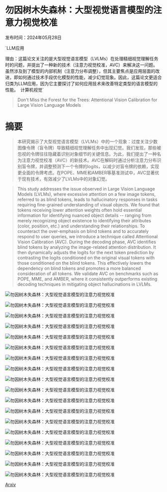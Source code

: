 # 勿因树木失森林：大型视觉语言模型的注意力视觉校准

发布时间：2024年05月28日

`LLM应用

理由：这篇论文关注的是大型视觉语言模型（LVLMs）在处理精细视觉理解任务时的问题，并提出了一种新的技术（注意力视觉校准，AVC）来解决这一问题。虽然涉及到了模型的内部机制（注意力分布调整），但其主要焦点是应用层面的改进，即如何通过技术手段优化模型的性能，减少幻觉现象。因此，这篇论文更适合归类为LLM应用，因为它主要探讨了如何应用技术来改善特定类型的语言模型的性能。` `计算机视觉`

> Don't Miss the Forest for the Trees: Attentional Vision Calibration for Large Vision Language Models

# 摘要

> 本研究揭示了大型视觉语言模型（LVLMs）中的一个现象：过度关注少数图像令牌（盲令牌）导致精细视觉理解任务中出现幻觉。我们发现，那些被忽视的令牌往往隐藏着识别对象细节的关键信息。为此，我们提出了一种名为注意力视觉校准（AVC）的新技术。AVC在解码时通过分析注意力分布识别盲令牌，并调整预测下一个令牌的logits，以减少对盲令牌的依赖，实现更全面的令牌考虑。在POPE、MME和AMBER等基准测试中，AVC显著优于现有技术，有效减少了LVLMs中的对象幻觉。

> This study addresses the issue observed in Large Vision Language Models (LVLMs), where excessive attention on a few image tokens, referred to as blind tokens, leads to hallucinatory responses in tasks requiring fine-grained understanding of visual objects. We found that tokens receiving lower attention weights often hold essential information for identifying nuanced object details -- ranging from merely recognizing object existence to identifying their attributes (color, position, etc.) and understanding their relationships. To counteract the over-emphasis on blind tokens and to accurately respond to user queries, we introduce a technique called Attentional Vision Calibration (AVC). During the decoding phase, AVC identifies blind tokens by analyzing the image-related attention distribution. It then dynamically adjusts the logits for the next token prediction by contrasting the logits conditioned on the original visual tokens with those conditioned on the blind tokens. This effectively lowers the dependency on blind tokens and promotes a more balanced consideration of all tokens. We validate AVC on benchmarks such as POPE, MME, and AMBER, where it consistently outperforms existing decoding techniques in mitigating object hallucinations in LVLMs.

![勿因树木失森林：大型视觉语言模型的注意力视觉校准](../../../paper_images/2405.17820/x1.png)

![勿因树木失森林：大型视觉语言模型的注意力视觉校准](../../../paper_images/2405.17820/x2.png)

![勿因树木失森林：大型视觉语言模型的注意力视觉校准](../../../paper_images/2405.17820/x3.png)

![勿因树木失森林：大型视觉语言模型的注意力视觉校准](../../../paper_images/2405.17820/x4.png)

![勿因树木失森林：大型视觉语言模型的注意力视觉校准](../../../paper_images/2405.17820/x5.png)

![勿因树木失森林：大型视觉语言模型的注意力视觉校准](../../../paper_images/2405.17820/x6.png)

![勿因树木失森林：大型视觉语言模型的注意力视觉校准](../../../paper_images/2405.17820/x7.png)

![勿因树木失森林：大型视觉语言模型的注意力视觉校准](../../../paper_images/2405.17820/x8.png)

![勿因树木失森林：大型视觉语言模型的注意力视觉校准](../../../paper_images/2405.17820/x9.png)

![勿因树木失森林：大型视觉语言模型的注意力视觉校准](../../../paper_images/2405.17820/x10.png)

![勿因树木失森林：大型视觉语言模型的注意力视觉校准](../../../paper_images/2405.17820/x11.png)

![勿因树木失森林：大型视觉语言模型的注意力视觉校准](../../../paper_images/2405.17820/x12.png)

![勿因树木失森林：大型视觉语言模型的注意力视觉校准](../../../paper_images/2405.17820/x13.png)

![勿因树木失森林：大型视觉语言模型的注意力视觉校准](../../../paper_images/2405.17820/x14.png)

![勿因树木失森林：大型视觉语言模型的注意力视觉校准](../../../paper_images/2405.17820/x15.png)

![勿因树木失森林：大型视觉语言模型的注意力视觉校准](../../../paper_images/2405.17820/x16.png)

![勿因树木失森林：大型视觉语言模型的注意力视觉校准](../../../paper_images/2405.17820/x17.png)

![勿因树木失森林：大型视觉语言模型的注意力视觉校准](../../../paper_images/2405.17820/x18.png)

[Arxiv](https://arxiv.org/abs/2405.17820)